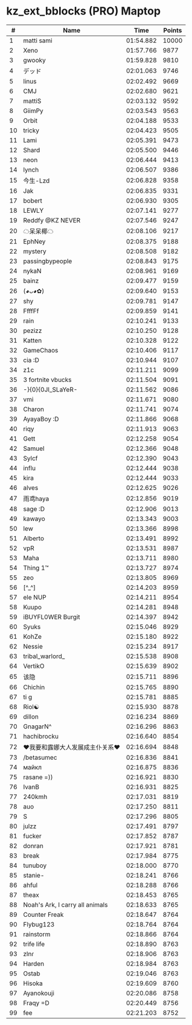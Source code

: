 # kz_ext_bblocks (PRO) Maptop

|  # | Name | Time | Points |
|-------------- | -------------- | -------------- | -------------- | 
| 1 | matti sami | 01:54.882 | 10000 | 
| 2 | Xeno | 01:57.766 | 9877 | 
| 3 | gwooky | 01:59.828 | 9810 | 
| 4 | デッド | 02:01.063 | 9746 | 
| 5 | linus | 02:02.492 | 9669 | 
| 6 | CMJ | 02:02.680 | 9621 | 
| 7 | mattiS | 02:03.132 | 9592 | 
| 8 | GiimPy | 02:03.543 | 9563 | 
| 9 | Orbit | 02:04.188 | 9533 | 
| 10 | tricky | 02:04.423 | 9505 | 
| 11 | Lami | 02:05.391 | 9473 | 
| 12 | Shard | 02:05.500 | 9446 | 
| 13 | neon | 02:06.444 | 9413 | 
| 14 | lynch | 02:06.507 | 9386 | 
| 15 | 今生-Lzd | 02:06.828 | 9358 | 
| 16 | Jak | 02:06.835 | 9331 | 
| 17 | bobert | 02:06.930 | 9305 | 
| 18 | LEWLY | 02:07.141 | 9277 | 
| 19 | Reddfy @KZ NEVER | 02:07.546 | 9247 | 
| 20 | ☁呆呆椰☁ | 02:08.106 | 9217 | 
| 21 | EphNey | 02:08.375 | 9188 | 
| 22 | mystery | 02:08.508 | 9182 | 
| 23 | passingbypeople | 02:08.843 | 9175 | 
| 24 | nykaN | 02:08.961 | 9169 | 
| 25 | bainz | 02:09.477 | 9159 | 
| 26 | (◕ᴗ◕✿) | 02:09.640 | 9153 | 
| 27 | shy | 02:09.781 | 9147 | 
| 28 | FfffFf | 02:09.859 | 9141 | 
| 29 | rain | 02:10.241 | 9133 | 
| 30 | pezizz | 02:10.250 | 9128 | 
| 31 | Katten | 02:10.328 | 9122 | 
| 32 | GameChaos | 02:10.406 | 9117 | 
| 33 | cia :D | 02:10.944 | 9107 | 
| 34 | z1c | 02:11.211 | 9099 | 
| 35 | 3 fortnite vbucks | 02:11.504 | 9091 | 
| 36 | -}{0}{0JI_SLaYeR- | 02:11.562 | 9086 | 
| 37 | vmi | 02:11.671 | 9080 | 
| 38 | Charon | 02:11.741 | 9074 | 
| 39 | AyayaBoy :D | 02:11.866 | 9068 | 
| 40 | riqy | 02:11.913 | 9063 | 
| 41 | Gett | 02:12.258 | 9054 | 
| 42 | Samuel | 02:12.366 | 9048 | 
| 43 | Sylcf | 02:12.390 | 9043 | 
| 44 | influ | 02:12.444 | 9038 | 
| 45 | kira | 02:12.444 | 9033 | 
| 46 | alves | 02:12.625 | 9026 | 
| 47 | 雨鸢haya | 02:12.856 | 9019 | 
| 48 | sage :D | 02:12.906 | 9013 | 
| 49 | kawayo | 02:13.343 | 9003 | 
| 50 | lew | 02:13.366 | 8998 | 
| 51 | Alberto | 02:13.491 | 8992 | 
| 52 | vpR | 02:13.531 | 8987 | 
| 53 | Maha | 02:13.711 | 8980 | 
| 54 | Thing 1™ | 02:13.727 | 8974 | 
| 55 | zeo | 02:13.805 | 8969 | 
| 56 | [^_^] | 02:14.203 | 8959 | 
| 57 | ele NUP | 02:14.211 | 8954 | 
| 58 | Kuupo | 02:14.281 | 8948 | 
| 59 | iBUYFL0WER Burgit | 02:14.397 | 8942 | 
| 60 | Syuks | 02:15.046 | 8929 | 
| 61 | KohZe | 02:15.180 | 8922 | 
| 62 | Nessie | 02:15.234 | 8917 | 
| 63 | tribal_warlord_ | 02:15.538 | 8908 | 
| 64 | VertikO | 02:15.639 | 8902 | 
| 65 | 该隐 | 02:15.711 | 8896 | 
| 66 | Chichin | 02:15.765 | 8890 | 
| 67 | ti g | 02:15.781 | 8885 | 
| 68 | Riol☯ | 02:15.930 | 8878 | 
| 69 | dillon | 02:16.234 | 8869 | 
| 70 | GnagarN^ | 02:16.296 | 8863 | 
| 71 | hachibrocku | 02:16.640 | 8854 | 
| 72 | ❤我要和露娜大人发展成主仆关系❤ | 02:16.694 | 8848 | 
| 73 | /betasumec | 02:16.836 | 8841 | 
| 74 | майкл | 02:16.875 | 8836 | 
| 75 | rasane =)) | 02:16.921 | 8830 | 
| 76 | IvanB | 02:16.931 | 8825 | 
| 77 | 240kmh | 02:17.031 | 8819 | 
| 78 | auo | 02:17.250 | 8811 | 
| 79 | S | 02:17.296 | 8805 | 
| 80 | julzz | 02:17.491 | 8797 | 
| 81 | fucker | 02:17.852 | 8787 | 
| 82 | donran | 02:17.921 | 8781 | 
| 83 | break | 02:17.984 | 8775 | 
| 84 | tunuboy | 02:18.000 | 8770 | 
| 85 | stanie- | 02:18.241 | 8766 | 
| 86 | ahful | 02:18.288 | 8766 | 
| 87 | theax | 02:18.453 | 8765 | 
| 88 | Noah's Ark, I carry all animals | 02:18.633 | 8765 | 
| 89 | Counter Freak | 02:18.647 | 8764 | 
| 90 | Flybug123 | 02:18.764 | 8764 | 
| 91 | rainstorm | 02:18.866 | 8764 | 
| 92 | trife life | 02:18.890 | 8763 | 
| 93 | zlnɾ | 02:18.906 | 8763 | 
| 94 | Harden | 02:18.984 | 8763 | 
| 95 | Ostab | 02:19.046 | 8763 | 
| 96 | Hisoka | 02:19.609 | 8760 | 
| 97 | Ayanokouji | 02:20.086 | 8758 | 
| 98 | Fraqy =D | 02:20.449 | 8756 | 
| 99 | fee | 02:21.203 | 8752 | 

